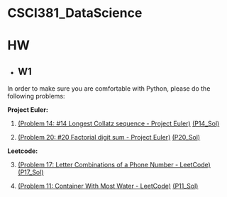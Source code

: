 # CSCI381_DataScience
# HW

 * ## W1
In order to make sure you are comfortable with Python, please do the following problems:

  **Project Euler:**

  1. [(Problem 14: #14 Longest Collatz sequence - Project Euler)](https://projecteuler.net/problem=14)      [(P14_Sol)](https://github.com/iakil/CSCI381_DataScience/blob/main/HW/W1/P14_LongestCollatz%20Sequence_ProjectEulerSol.ipynb)

  2. [(Problem 20: #20 Factorial digit sum - Project Euler)](https://projecteuler.net/problem=20)   [(P20_Sol)](https://github.com/iakil/CSCI381_DataScience/blob/main/HW/W1/P20_FactorialDigitSum_ProjectEulerSol.ipynb)

  **Leetcode:**

  3. [(Problem 17: Letter Combinations of a Phone Number - LeetCode)](https://leetcode.com/problems/letter-combinations-of-a-phone-number/)  [(P17_Sol)](https://github.com/iakil/CSCI381_DataScience/blob/main/HW/W1/P17_LetterCombinationsOfAPhoneNumber_LeetCodeSol.ipynb)  

  4. [(Problem  11: Container With Most Water - LeetCode)](https://leetcode.com/problems/container-with-most-water/)         [(P11_Sol)](https://github.com/iakil/CSCI381_DataScience/blob/main/HW/W1/P11_ContainerWithMostWater_LeetCodeSol.ipynb)
